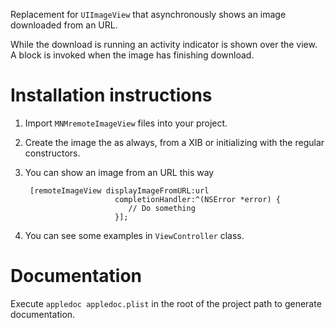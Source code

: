 Replacement for `UIImageView` that asynchronously shows an image downloaded from an URL.

While the download is running an activity indicator is shown over the view. A block is invoked when the image has finishing download.

Installation instructions
=========================

1. Import `MNMremoteImageView` files into your project.
2. Create the image the as always, from a XIB or initializing with the regular constructors.
3. You can show an image from an URL this way

        [remoteImageView displayImageFromURL:url
                           completionHandler:^(NSError *error) {
                              // Do something 
                           }];

4. You can see some examples in `ViewController` class.

Documentation
=============

Execute `appledoc appledoc.plist` in the root of the project path to generate documentation. 

